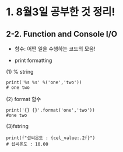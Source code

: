 # 1. 8월3일 공부한 것 정리!

## 2-2. Function and Console I/O

* 함수: 어떤 일을 수행하는 코드의 모음!

* print formatting

(1) % string

~~~
print('%s %s' %('one','two'))
# one two
~~~

(2) format 함수

~~~
print('{} {}'.format('one','two'))
#one two
~~~

(3)fstring

~~~
print(f"섭씨온도 : {cel_value:.2f}")
# 섭씨온도 : 10.00
~~~
